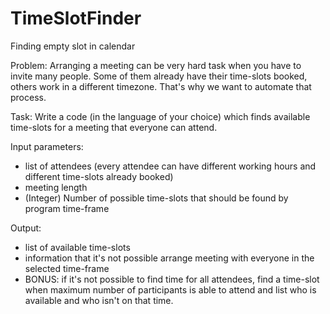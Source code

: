 TimeSlotFinder
==============

Finding empty slot in calendar


Problem:
Arranging a meeting can be very hard task when you have to invite many people. Some of them already have their time-slots booked, others work in a different timezone. That's why we want to automate that process.


Task:
Write a code (in the language of your choice) which finds available time-slots for a meeting that everyone can attend.


Input parameters:
* list of attendees (every attendee can have different working hours and different time-slots already booked)
* meeting length
* (Integer) Number of possible time-slots that should be found by program time-frame


Output:
* list of available time-slots
* information that it's not possible arrange meeting with everyone in the selected time-frame
* BONUS: if it's not possible to find time for all attendees, find a time-slot when maximum number of participants is able to attend and list who is available and who isn't on that time.
